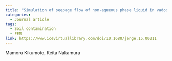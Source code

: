 ```yaml
---
title: "Simulation of seepage flow of non-aqueous phase liquid in vadose zone"
categories:
  - Journal article
tags:
  - Soil contamination
  - FEM
link: https://www.icevirtuallibrary.com/doi/10.1680/jenge.15.00011
---
```


Mamoru Kikumoto, Keita Nakamura
